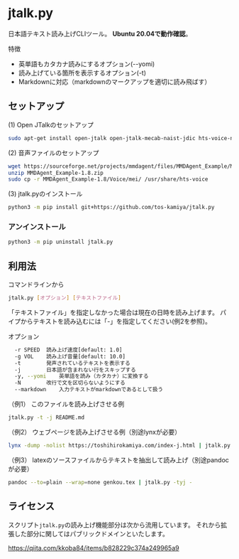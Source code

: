 jtalk.py
=========

日本語テキスト読み上げCLIツール。
**Ubuntu 20.04で動作確認**。

特徴

* 英単語もカタカナ読みにするオプション(--yomi)
* 読み上げている箇所を表示するオプション(-t)
* Markdownに対応（markdownのマークアップを適切に読み飛ばす）

## セットアップ

(1) Open JTalkのセットアップ
```sh
sudo apt-get install open-jtalk open-jtalk-mecab-naist-jdic hts-voice-nitech-jp-atr503-m001
```

(2) 音声ファイルのセットアップ

```sh
wget https://sourceforge.net/projects/mmdagent/files/MMDAgent_Example/MMDAgent_Example-1.8/MMDAgent_Example-1.8.zip/download -O MMDAgent_Example-1.8.zip
unzip MMDAgent_Example-1.8.zip
sudo cp -r MMDAgent_Example-1.8/Voice/mei/ /usr/share/hts-voice
```

(3) jtalk.pyのインストール

```sh
python3 -m pip install git+https://github.com/tos-kamiya/jtalk.py
```

### アンインストール

```sh
python3 -m pip uninstall jtalk.py
```

## 利用法

コマンドラインから

```sh
jtalk.py [オプション] [テキストファイル]
```

「テキストファイル」を指定しなかった場合は現在の日時を読み上げます。
パイプからテキストを読み込むには「-」を指定してください(例2を参照)。

オプション

```sh
  -r SPEED  読み上げ速度[default: 1.0]
  -g VOL    読み上げ音量[default: 10.0]
  -t        発声されているテキストを表示する
  -j        日本語が含まれない行をスキップする
  -y, --yomi    英単語を読み（カタカナ）に変換する
  -N        改行で文を区切らないようにする
  --markdown    入力テキストがmarkdownであるとして扱う
```

（例1） このファイルを読み上げさせる例

```sh
jtalk.py -t -j README.md
```

（例2） ウェブページを読み上げさせる例（別途lynxが必要）

```sh
lynx -dump -nolist https://toshihirokamiya.com/index-j.html | jtalk.py -tyj -
```

（例3） latexのソースファイルからテキストを抽出して読み上げ（別途pandocが必要）

```sh
pandoc --to=plain --wrap=none genkou.tex | jtalk.py -tyj -
```


## ライセンス

スクリプト`jtalk.py`の読み上げ機能部分は次から流用しています。
それから拡張した部分に関してはパブリックドメインといたします。

https://qiita.com/kkoba84/items/b828229c374a249965a9
